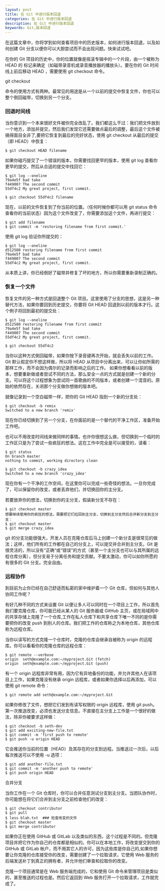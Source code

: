 ```yaml
---
layout: post
title: 在 Git 中进行版本回退
categories: 在 Git 中进行版本回退
description: 在 Git 中进行版本回退
keywords: Git,版本回退
---
```


在这篇文章中，你将学到如何查看项目中的历史版本，如何进行版本回退，以及如何创建 Git 分支以便你可以大胆尝试而不会出现问题。快来试试吧。

在你的 Git 项目的历史中，你的位置就像是摇滚专辑中的一个片段，由一个被称为 HEAD 的 标记来确定（如磁带录音机或录音播放器的播放头）。要在你的 Git 时间线上前后移动 HEAD ，需要使用 git checkout 命令。

git checkout

命令的使用方式有两种。最常见的用途是从一个以前的提交中恢复文件，你也可以整个倒回磁带，切换到另一个分支。

### 回退时间线
当你意识到一个本来很好文件被你完全改乱了。我们都这么干过：我们把文件放到一个地方，添加并提交，然后我们发现它还需要做点最后的调整，最后这个文件被搞得面目全非了,要把它恢复到最后的完好状态，使用 git checkout 从最后的提交（即 HEAD）中恢复：
```
$ git checkout HEAD filename
```
如果你碰巧提交了一个错误的版本，你需要找回更早的版本，使用 git log 查看你更早的提交，然后从合适的提交中找回它：
```
$ git log --oneline
79a4e5f bad take
f449007 The second commit
55df4c2 My great project, first commit.

$ git checkout 55df4c2 filename
```
现在，以前的文件恢复到了你当前的位置。（任何时候你都可以用 git status 命令查看你的当前状态）因为这个文件改变了，你需要添加这个文件，再进行提交：
```
$ git add filename
$ git commit -m 'restoring filename from first commit.'
```
使用 git log 验证你所提交的：
```
$ git log --oneline
d512580 restoring filename from first commit
79a4e5f bad take
f449007 The second commit
55df4c2 My great project, first commit.
```
从本质上讲，你已经倒好了磁带并修复了坏的地方，所以你需要重新录制正确的。

### 恢复一个文件
恢复文件的另一种方式是回退整个 Git 项目。这里使用了分支的思想，这是另一种替代方法，如果你要回到历史提交，你要将 Git HEAD 回退到以前的版本才行。这个例子将回到最初的提交处：
```
$ git log --oneline
d512580 restoring filename from first commit
79a4e5f bad take
f449007 The second commit
55df4c2 My great project, first commit.

$ git checkout 55df4c2
```
当你以这种方式倒回磁带，如果你按下录音键再次开始，就会丢失以前的工作。Git 默认假定你不想这样做，所以将 HEAD 从项目中分离出来，可以让你如所需的那样工作，而不会因为偶尔的记录而影响之后的工作。
如果你想看看以前的版本，想要重新做或者尝试不同的方法，那么安全一点的方式就是创建一个新的分支。可以将这个过程想象为尝试同一首歌曲的不同版本，或者创建一个混音的。原始的依然存在，关闭那个分支做你想做的版本吧。

就像记录到一个空白磁带一样，把你的 Git HEAD 指到一个新的分支处：
```
$ git checkout -b remix
Switched to a new branch 'remix'
```
现在你已经切换到了另一个分支，在你面前的是一个替代的干净工作区，准备开始工作吧。

也可以不用改变时间线来做同样的事情。也许你很想这么做，但切换到一个临时的工作区只是为了尝试一些疯狂的想法。这在工作中完全是可以接受的，请看：
```
$ git status
On branch master
nothing to commit, working directory clean

$ git checkout -b crazy_idea
Switched to a new branch 'crazy_idea'
```
现在你有一个干净的工作空间，在这里你可以完成一些奇怪的想法。一旦你完成了，可以保留你的改变，或者丢弃他们，并切换回你的主分支。

若要放弃你的想法，切换到你的主分支，假装新分支不存在：
```
$ git checkout master
想要继续使用你的疯狂的想法，需要把它们拉回到主分支，切换到主分支然后合并新分支到主分支：
$ git checkout master
$ git merge crazy_idea
```
git 的分支功能很强大，开发人员在克隆仓库后马上创建一个新分支是很常见的做法；这样，他们所有的工作都在自己的分支上，可以提交并合并到主分支。Git 是很灵活的，所以没有“正确”或“错误”的方式（甚至一个主分支也可以与其所属的远程仓库分离），但分支易于分离任务和提交贡献。不要太激动，你可以如你所愿的有很多的 Git 分支。完全自由。

### 远程协作
到目前为止你已经在自己舒适而私密的家中维护着一个 Git 仓库，但如何与其他人协同工作呢？

有好几种不同的方式来设置 Git 以便让多人可以同时在一个项目上工作，所以首先我们要克隆仓库，你可能已经从某人的 Git 服务器或 GitHub 主页，或在局域网中的共享存储上克隆了一个仓库,工作在私人仓库下和共享仓库下唯一不同的是你需要把你的改变 push 到别人的仓库。我们把工作的仓库称之为本地仓库，其他仓库称为远程仓库。

当你以读写的方式克隆一个仓库时，克隆的仓库会继承自被称为 origin 的远程库。你可以看看你的克隆仓库的远程仓库：
```
$ git remote --verbose
origin  seth@example.com:~/myproject.Git (fetch)
origin  seth@example.com:~/myproject.Git (push)
```
有一个 origin 远程库非常有用，因为它有异地备份的功能，并允许其他人在该项目上工作，如果克隆没有继承 origin 远程库，或者如果你选择以后再添加，可以使用 git remote 命令：
```
$ git remote add seth@example.com:~/myproject.Git
```
如果你修改了文件，想把它们发到有读写权限的 origin 远程库，使用 git push。第一次推送改变，必须也发送分支信息。不直接在主分支上工作是一个很好的做法，除非你被要求这样做：
```
$ git checkout -b seth-dev
$ git add exciting-new-file.txt
$ git commit -m 'first push to remote'
$ git push -u origin HEAD
```
它会推送你当前的位置（HEAD）及其存在的分支到远程。当推送过一次后，以后每次推送可以不使用 -u 选项：
```
$ git add another-file.txt
$ git commit -m 'another push to remote'
$ git push origin HEAD
```
合并分支

当你工作在一个 Git 仓库时，你可以合并任意测试分支到主分支。当团队协作时，你可能想在将它们合并到主分支之前检查他们的改变：
```
$ git checkout contributor
$ git pull
$ less blah.txt  ### 检查改变的文件
$ git checkout master
$ git merge contributor
```
如果你正在使用 GitHub 或 GitLab 以及类似的东西，这个过程是不同的。但克隆项目并把它作为你自己的仓库都是相似的。你可以在本地工作，将改变提交到你的 GitHub 或 GitLab 帐户，而不用其它人的许可，因为这些库是你自己的,如果你想要让你克隆的仓库接受你的改变，需要创建了一个拉取请求，它使用 Web 服务的后端发送补丁到真正的拥有者，并允许他们审查和拉取你的改变。

克隆一个项目通常是在 Web 服务端完成的，它和使用 Git 命令来管理项目是类似的，甚至推送的过程也是。然后它返回到 Web 服务打开一个拉取请求，工作就完成了。
